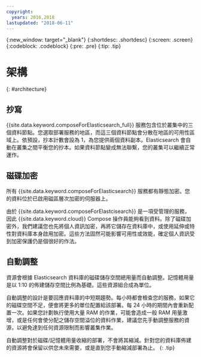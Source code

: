 ```yaml
---
copyright:
  years: 2016,2018
lastupdated: "2018-06-11"
---
```


{:new_window: target="_blank"}
{:shortdesc: .shortdesc}
{:screen: .screen}
{:codeblock: .codeblock}
{:pre: .pre}
{:tip: .tip}

# 架構 
{: #architecture}


## 抄寫
{{site.data.keyword.composeForElasticsearch_full}} 服務包含位於叢集中的三個資料節點。您選取部署服務的地區，而這三個資料節點會分散在地區的可用性區域上。依預設，抄本計數會設為 1，為您提供兩個資料副本。Elasticsearch 會自動在叢集之間平衡您的抄本。如果資料節點變成無法聯繫，您的叢集可以繼續正常運作。
   
## 磁碟加密

所有 {{site.data.keyword.composeForElasticsearch}} 服務都有靜態加密。您的資料位於已啟用磁區層次加密的伺服器上。 

由於 {{site.data.keyword.composeForElastcisearch}} 是一項受管理的服務，因此 {{site.data.keyword.cloud}} Compose 操作員能夠看到資料。除了磁碟加密外，我們建議您也先將個人資訊加密，再將它儲存在資料庫中，或使用延伸或特性對資料庫本身啟用加密。這些方法固然可能影響可用性或效能，確定個人資訊受到加密保護仍是個很好的作法。

## 自動調整

資源會根據 Elasticsearch 資料庫的磁碟儲存空間總用量而自動調整。記憶體用量是以 1:10 的佈建儲存空間比例為基礎。這些資源組合成為單位。

自動調整的設計是要回應資料庫的中短期趨勢。每小時都會檢查您的服務，如果它的磁碟空間不足，便會將更多的單位配置給該部署。每 24 小時的期間內會重新配置一次。如果您計劃執行使用大量 RAM 的作業，可能會造成一般 RAM 用量激增，或是任何會使分配之儲存空間溢位的資料作業，建議您先手動調整服務的資源，以避免達到任何資源限制而影響叢集作業。

自動調整對於磁碟/記憶體用量收縮的部署，不會將其縮減。針對您的資料庫佈建的資源將會保留以供您未來需要，或是直到您手動縮減部署為止。
{: .tip}

